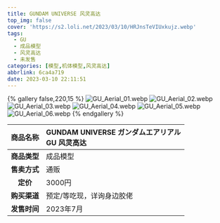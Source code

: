 ```yaml
---
title: GUNDAM UNIVERSE 风灵高达
top_img: false
cover: 'https://s2.loli.net/2023/03/10/HRJnsTeVIUxkujz.webp'
tags:
  - GU
  - 成品模型
  - 风灵高达
  - 未发售
categories: [模型,机体模型,风灵高达]
abbrlink: 6ca4a719
date: 2023-03-10 22:11:51
---
```


{% gallery false,220,15 %}
![GU_Aerial_01.webp](https://s2.loli.net/2023/03/10/5efQF3XzouhKsZY.webp)
![GU_Aerial_02.webp](https://s2.loli.net/2023/03/10/XpNeTYoxyCKFZ5S.webp)
![GU_Aerial_03.webp](https://s2.loli.net/2023/03/10/2qdn1LxrPXwKbV3.webp)
![GU_Aerial_04.webp](https://s2.loli.net/2023/03/10/HRJnsTeVIUxkujz.webp)
![GU_Aerial_05.webp](https://s2.loli.net/2023/03/10/h9aTuimrYfkzjv7.webp)
![GU_Aerial_06.webp](https://s2.loli.net/2023/03/10/herPCkjBqlUANn8.webp)
{% endgallery %}

| **商品名称** | GUNDAM UNIVERSE ガンダムエアリアル<br>GU 风灵高达 |
|:---:|:---|
| **商品类型** | 成品模型 |
| **售卖方式** | 通贩 |
| **定价** | 3000円 |
| **购买渠道** | 预定/等吃现，详询身边胶佬 |
| **发售时间** | 2023年7月 |